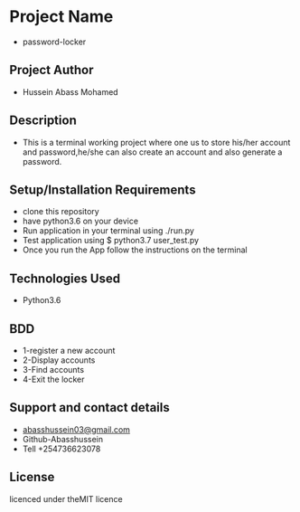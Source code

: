 # Project Name
- password-locker
## Project Author
- Hussein Abass Mohamed
## Description
- This is a terminal working project where one us to store his/her account and password,he/she can also create an account and also generate a password.
## Setup/Installation Requirements
- clone this repository
- have python3.6 on your device
- Run application in your terminal using ./run.py
- Test application using $ python3.7 user_test.py
- Once you run the App follow the instructions on the terminal
## Technologies Used
- Python3.6
## BDD
- 1-register a new account
- 2-Display accounts
- 3-Find accounts
- 4-Exit the locker
## Support and contact details
- abasshussein03@gmail.com
- Github-Abasshussein
- Tell +254736623078
## License
licenced under theMIT licence